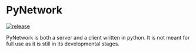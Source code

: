 # PyNetwork

[![release](https://img.shields.io/github/v/release/swisd/PyNetwork/)](https://github.com/swisd/PyNetwork/releases)

PyNetwork is both a server and a client written in python.
It is not meant for full use as it is still in its developmental stages.
